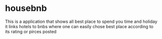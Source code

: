 # housebnb
 This is a application that shows all best place to spend you time and holiday it links hotels to bnbs where one can easily chose  best place according to its rating or pirces posted
